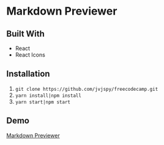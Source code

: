 # Markdown Previewer
## Built With
- React
- React Icons
## Installation
1. `git clone https://github.com/jvjspy/freecodecamp.git`
2. `yarn install|npm install`
3. `yarn start|npm start`
## Demo
[Markdown Previewer](https://codesandbox.io/s/markdown-previewer-f2inc)

